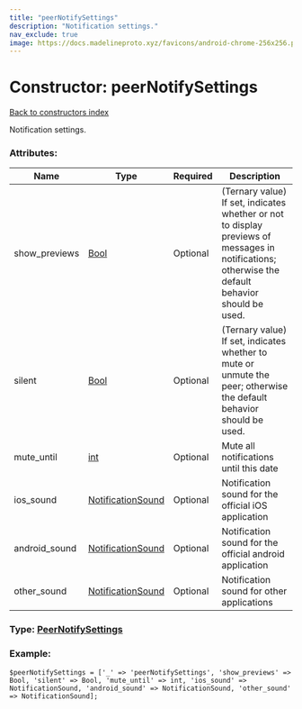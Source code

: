 ```yaml
---
title: "peerNotifySettings"
description: "Notification settings."
nav_exclude: true
image: https://docs.madelineproto.xyz/favicons/android-chrome-256x256.png
---
```

# Constructor: peerNotifySettings  
[Back to constructors index](/API_docs/constructors/index.html)



Notification settings.

### Attributes:

| Name     |    Type       | Required | Description |
|----------|---------------|----------|-------------|
|show\_previews|[Bool](/API_docs/types/Bool.html) | Optional|(Ternary value) If set, indicates whether or not to display previews of messages in notifications; otherwise the default behavior should be used.|
|silent|[Bool](/API_docs/types/Bool.html) | Optional|(Ternary value) If set, indicates whether to mute or unmute the peer; otherwise the default behavior should be used.|
|mute\_until|[int](/API_docs/types/int.html) | Optional|Mute all notifications until this date|
|ios\_sound|[NotificationSound](/API_docs/types/NotificationSound.html) | Optional|Notification sound for the official iOS application|
|android\_sound|[NotificationSound](/API_docs/types/NotificationSound.html) | Optional|Notification sound for the official android application|
|other\_sound|[NotificationSound](/API_docs/types/NotificationSound.html) | Optional|Notification sound for other applications|



### Type: [PeerNotifySettings](/API_docs/types/PeerNotifySettings.html)


### Example:

```
$peerNotifySettings = ['_' => 'peerNotifySettings', 'show_previews' => Bool, 'silent' => Bool, 'mute_until' => int, 'ios_sound' => NotificationSound, 'android_sound' => NotificationSound, 'other_sound' => NotificationSound];
```  
